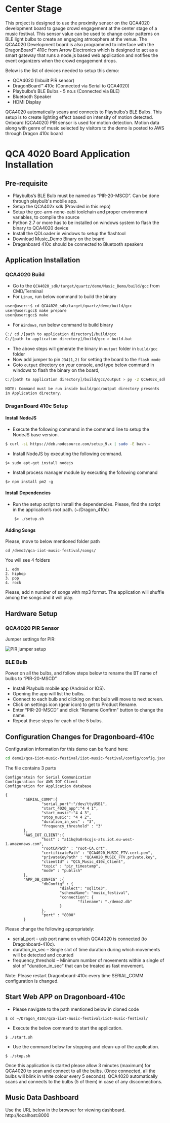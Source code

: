 # Center Stage
This project is designed to use the proximity sensor on the QCA4020 development board to gauge crowd engagement at the center stage of a music festival. This sensor value can be used to change color patterns on BLE light bulbs to create an engaging atmosphere at the venue. The QCA4020 Development board is also programmed to interface with the DragonBoard™ 410c from Arrow Electronics which is designed to act as a smart gateway that runs a node.js based web application and notifies the event organizers when the crowd engagement drops.

Below is the list of devices needed to setup this demo:
 - QCA4020 (Inbuilt PIR sensor)
 - DragonBoard™ 410c (Connected via Serial to QCA4020)
 - Playbulbs’s BLE Bulbs - 5 no.s (Connected via BLE)
 - Bluetooth Speaker
 - HDMI Display

QCA4020 automatically scans and connects to Playbulbs’s BLE Bulbs. This setup is to create lighting effect based on intensity of motion detected. Onboard (QCA4020) PIR sensor is used for motion detection. Motion data along with genre of music selected by visitors to the demo is posted to AWS through Dragon 410c board

# QCA 4020 Board Application Installation

## Pre-requisite
 - Playbulbs’s BLE Bulb must be named as “PIR-20-MSCD”. Can be done through playbulb's mobile app.
 - Setup the QCA402x sdk (Provided in this repo)
 - Setup the gcc-arm-none-eabi toolchain and proper environment variables, to compile the source
 - Python 2.7 or more has to be installed on windows system to flash the binary to QCA4020 device
 - Install the QDLoader in windows to setup the flashtool
 - Download Music_Demo Binary on the board
 - Draganboard 410c should be connected to Bluetooth speakers

## Application Installation
### QCA4020 Build
 - Go to the `QCA4020_sdk/target/quartz/demo/Music_Demo/build/gcc` from CMD/Terminal
 - For `Linux`, run below command to build the binary
```sh
user@user:~$ cd QCA4020_sdk/target/quartz/demo/build/gcc
user@user:gcc$ make prepare
user@user:gcc$ make
```
 - For `Windows`, run below command to build binary
```sh
C:/ cd /[path to application directory]/build/gcc
C:/[path to application directory]/build/gcc > build.bat
```
 - The above steps will generate the binary in `output` folder in `build/gcc` folder
 - Now add jumper to pin `J34(1,2)` for setting the board to the `flash mode`
 - Goto `output` directory on your console, and type below command in windows to flash the binary on the board,
```sh
C:/[path to application directory]/build/gcc/output > py -2 QCA402x_sdk/target/build/tools/flash/qflash.py –comm=<USB Port Number>
```
`NOTE: Command must be run inside build/gcc/output directory presents in Application directory.`

### DraganBoard 410c Setup
#### Install NodeJS
- Execute the following command in the command line to setup the NodeJS base version.
```sh
$ curl -sL https://deb.nodesource.com/setup_9.x | sudo -E bash – 
```
- Install NodeJS by executing the following command.
```
$> sudo apt-get install nodejs
```
- Install process manager module by executing the following command
```
$> npm install pm2 -g
```
#### Install Dependencies
- Run the setup script to install the dependencies. Please, find the script in the application’s root path. (~/Dragon_410c)
```
    $> ./setup.sh
```
#### Adding Songs
Please, move to below mentioned folder path
```
cd /demo2/qca-iiot-music-festival/songs/
```
You will see 4 folders
```
1. edm
2. hiphop
3. pop
4. rock
```
Please, add n number of songs with mp3 format. The application will shuffle among the songs and it will play.

## Hardware Setup
### QCA4020 PIR Sensor
Jumper settings for PIR:

![PIR jumper setup](images/qca4020_enable_PIR.png "Jumper Setup for QCA4020 to enable PIR")

### BLE Bulb
Power on all the bulbs, and follow steps below to rename the BT name of bulbs to “PIR-20-MSCD”
- Install Playbulb mobile app (Android or IOS). 
 - Opening the app will list the bulbs.
 - Connect to each bulb and clicking on that bulb will move to next screen.
 - Click on settings icon (gear icon) to get to Product Rename. 
 - Enter “PIR-20-MSCD” and click “Rename Confirm”  button to change the name.
 - Repeat these steps for each of the 5 bulbs.

## Configuration Changes for Dragonboard-410c

Configuration information for this demo can be found here:
```sh
cd demo2/qca-iiot-music-festival/iiot-music-festival/config/config.json.
```
The file contains 3 parts
```
Configuratoin for Serial Communication
Configuration for AWS IOT Client
Configuration for Application database
```
```
{
        "SERIAL_COMM":{
                "serial_port":"/dev/ttyUSB1",
                "start_4020_app":"4 4 1",
                "start_music":"4 4 3",
                "stop_music": "4 4 2",
                "duration_in_sec" : "3",
                "frequency_threshold" : "3"
        },
        "AWS_IOT_CLIENT":{
                "host" : "a11hq9a0r6cqjs-ats.iot.eu-west-1.amazonaws.com",
                "rootCAPath" : "root-CA.crt",
                "certificatePath" : "QCA4020_MUSIC_FTV.cert.pem",
                "privateKeyPath" : "QCA4020_MUSIC_FTV.private.key",
                "clientId" : "QCA_Music_410c_Client",
                "topic" : "pir_timestamp",
                "mode" : "publish"
        },
        "APP_DB_CONFIG" :{
                "dbConfig" : {
                        "dialect": "sqlite3",
                        "schemaName": "music_festival",
                        "connection": {
                                "filename": "./demo2.db"
                        }
                },
                "port" : "8000"
        }
```
Please change the following appropriately:

- serial_port - usb port name on which QCA4020 is connected (to Dragonboard-410c).
- duration_in_sec – Single slot of time duration during which movements will be detected and counted
- frequency_threshold – Minimum number of movements within a single of slot of "duration_in_sec" that can be treated as fast movement. 

Note: Please restart Dragonboard-410c every time SERIAL_COMM configuration is changed.

## Start Web APP on Dragonboard-410c
 - Please navigate to the path mentioned below in cloned code
```
$ cd ~/Dragon_410c/qca-iiot-music-festival/iiot-music-festival/
```
- Execute the below command to start the application.
```
$ ./start.sh
```
- Use the command below for stopping and clean-up of the application.
```
$ ./stop.sh
```
Once this application is started please allow 3 minutes (maximum) for QCA4020 to scan and connect to all the bulbs. (Once connected, all the bulbs will blink in white colour every 5 seconds). QCA4020 automatically scans and connects to the bulbs (5 of them) in case of any disconnections.

## Music Data Dashboard

Use the URL below in the browser for viewing dashboard.
http://localhost:8000

